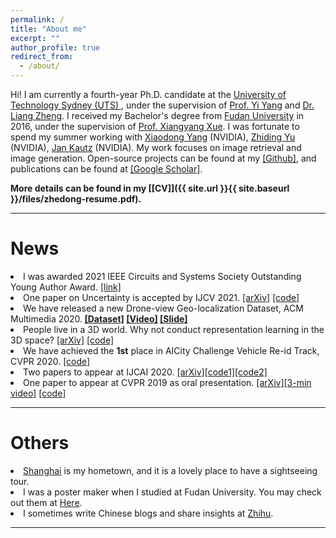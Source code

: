 ```yaml
---
permalink: /
title: "About me"
excerpt: ""
author_profile: true
redirect_from: 
  - /about/
---
```


Hi! I am currently a fourth-year Ph.D. candidate at the <a href="https://www.uts.edu.au/">University of Technology Sydney (UTS) </a>, under the supervision of <a href="https://sites.google.com/site/ianyyang2016/">Prof. Yi Yang</a> and <a href="https://zheng-lab.cecs.anu.edu.au/">Dr. Liang Zheng</a>. I received my Bachelor's degree from <a href="https://www.fudan.edu.cn">Fudan University</a> in 2016, under the supervision of <a href="https://scholar.google.com.au/citations?user=DTbhX6oAAAAJ&hl=en">Prof. Xiangyang Xue</a>. I was fortunate to spend my summer working with <a href='https://xiaodongyang.org/'>Xiaodong Yang</a> (NVIDIA), <a href='https://chrisding.github.io/'>Zhiding Yu</a> (NVIDIA), <a href='https://jankautz.com/'>Jan Kautz</a> (NVIDIA). My work focuses on image retrieval and image generation. 
Open-source projects can be found at my <a href='https://github.com/layumi'>[Github]</a>, and publications can be found at <a href='https://scholar.google.com/citations?hl=en&user=XT17oUEAAAAJ'>[Google Scholar]</a>.

<strong>More details can be found in my [[CV]]({{ site.url }}{{ site.baseurl }}/files/zhedong-resume.pdf). </strong>

<hr>

News
======

<li> I was awarded 2021 IEEE Circuits and Systems Society Outstanding Young Author Award. <a href="https://ieee-cas.org/outstanding-young-author-award">[link]</a> </li>
<li> One paper on Uncertainty is accepted by IJCV 2021. <a href="https://arxiv.org/abs/2003.03773">[arXiv]</a> <a href="https://github.com/layumi/Seg_Uncertainty">[code]</a> </li>
<li> We have released a new Drone-view Geo-localization Dataset, ACM Multimedia 2020.<strong> <a href="https://github.com/layumi/University1652-Baseline">[Dataset]</a> <a href="https://www.youtube.com/embed/dzxXPp8tVn4?vq=hd1080">[Video]</a> <a href="https://zdzheng.xyz/files/ACM-MM-Talk.pdf">[Slide]</a></strong> </li>
<li> People live in a 3D world. Why not conduct representation learning in the 3D space? <a href="https://arxiv.org/abs/2006.04569">[arXiv]</a> <a href="https://github.com/layumi/person-reid-3d">[code]</a></li>
<li> We have achieved the <strong>1st</strong> place in AICity Challenge Vehicle Re-id Track, CVPR 2020. <a href="https://github.com/layumi/AICIty-reID-2020">[code] </a></li>
<li> Two papers to appear at IJCAI 2020. <a href="https://arxiv.org/abs/1912.11164">[arXiv]</a><a href="https://github.com/layumi/Seg_Uncertainty">[code1]</a><a href="https://github.com/huangzhikun1995/IPM-Net">[code2]</a></li>
<li> One paper to appear at CVPR 2019 as oral presentation. <a href="https://arxiv.org/abs/1904.07223">[arXiv]</a><a href="https://www.youtube.com/watch?v=ubCrEAIpQs4">[3-min video]</a> <a href="https://github.com/NVlabs/DG-Net">[code]</a></li>
<!---	
<li> One paper to appear at ECCV 2018. <a href="https://arxiv.org/abd/1807.08260">[arXiv]</a> <a href="https://github.com/RoyalVane/MMAN">[code]</a> </li>
<li> One paper to appear at CVPR 2018. <a href="https://arxiv.org/abs/1711.10295">[arXiv]</a> <a href="https://github.com/zhunzhong07/CamStyle">[code]</a> </li>
<li> One paper to appear at ICCV 2017 as spotlight presentation. <a href="https://arxiv.org/abs/1701.07717">[arXiv]</a> <a href="https://github.com/layumi/Person-reID_GAN"> [code]</a> </li>
-->

<hr>

Others
======

<li>  <a href="https://www.youtube.com/watch?v=kI3Oc-sxSoA">Shanghai</a> is my hometown, and it is a lovely place to have a sightseeing tour. </li>
<li>  I was a poster maker when I studied at Fudan University. You may check out them at <a href="https://zdzheng.xyz/poster_page/">Here</a>.</li>
<li>  I sometimes write Chinese blogs and share insights at <a href="https://www.zhihu.com/people/zhengzhedong">Zhihu</a>.</li>


<hr>


<div style='width:600px;height:300px;margin:0 auto'>
<script type='text/javascript' id='clustrmaps' src='//cdn.clustrmaps.com/map_v2.js?d=mhnrYabZI2bz_eHk1W_A8VvNxtAjYBrWfIfxbLnTRPQ&cmo=faa659&cl=ffffff&w=a'></script>
</div>

  


